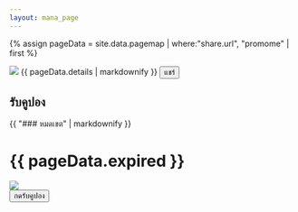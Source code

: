 ```yaml
---
layout: mana_page
---
```

{% assign pageData = site.data.pagemap | where:"share.url", "promome" | first %}

<div class="content-white padding">
  <img src="{{ site.url }}/{{pageData.banner }}" class="banner border-radius" />
  {{ pageData.details | markdownify }}
  <button class="btn-share margin-vertical" onclick="window.location='{{ site.data.settings.shareBaseUrl }}?uri={{ site.url }}/{{ pageData.share.url }}'">แชร์</button>
</div>

<div class="padding">
  <h2>รับคูปอง</h2> 
  <div class="content-white border-radius text-center padding margin-vertical">
    {{ "### หมดเขต" | markdownify }}
    <h1 class="text-red">{{ pageData.expired }}</h1>
  </div>
  <div class="content-white padding border-radius">
    <img src="{{ site.url }}/{{pageData.couponBanner }}" class="banner"/>
    <div class="text-right">
      <button class="btn-red" onclick="lib.visitEndpoint(mcontentid, '{{pageData.couponEndpoint}}'); ">กดรับคูปอง</button>
    </div>
  </div>
</div>

<script>
  document.title = "{{ pageData.share.title }}";
</script>
